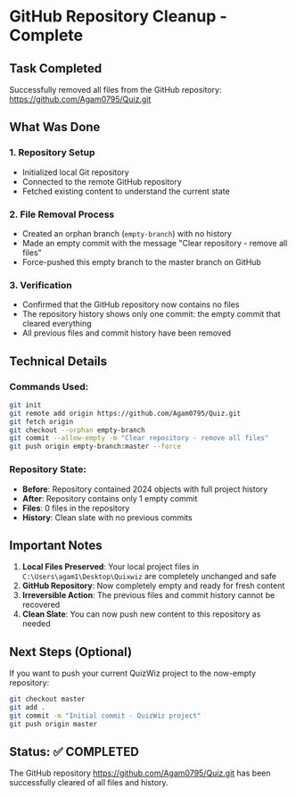 # GitHub Repository Cleanup - Complete

## Task Completed
Successfully removed all files from the GitHub repository: https://github.com/Agam0795/Quiz.git

## What Was Done

### 1. Repository Setup
- Initialized local Git repository
- Connected to the remote GitHub repository
- Fetched existing content to understand the current state

### 2. File Removal Process
- Created an orphan branch (`empty-branch`) with no history
- Made an empty commit with the message "Clear repository - remove all files"
- Force-pushed this empty branch to the master branch on GitHub

### 3. Verification
- Confirmed that the GitHub repository now contains no files
- The repository history shows only one commit: the empty commit that cleared everything
- All previous files and commit history have been removed

## Technical Details

### Commands Used:
```bash
git init
git remote add origin https://github.com/Agam0795/Quiz.git
git fetch origin
git checkout --orphan empty-branch
git commit --allow-empty -m "Clear repository - remove all files"
git push origin empty-branch:master --force
```

### Repository State:
- **Before**: Repository contained 2024 objects with full project history
- **After**: Repository contains only 1 empty commit
- **Files**: 0 files in the repository
- **History**: Clean slate with no previous commits

## Important Notes

1. **Local Files Preserved**: Your local project files in `C:\Users\agam1\Desktop\Quixwiz` are completely unchanged and safe
2. **GitHub Repository**: Now completely empty and ready for fresh content
3. **Irreversible Action**: The previous files and commit history cannot be recovered
4. **Clean Slate**: You can now push new content to this repository as needed

## Next Steps (Optional)

If you want to push your current QuizWiz project to the now-empty repository:

```bash
git checkout master
git add .
git commit -m "Initial commit - QuizWiz project"
git push origin master
```

## Status: ✅ COMPLETED

The GitHub repository https://github.com/Agam0795/Quiz.git has been successfully cleared of all files and history.
